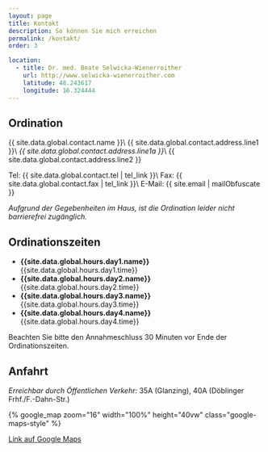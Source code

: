 ```yaml
---
layout: page
title: Kontakt
description: So können Sie mich erreichen
permalink: /kontakt/
order: 3

location:
  - title: Dr. med. Beate Selwicka-Wienerroither
    url: http://www.selwicka-wienerroither.com
    latitude: 48.243617
    longitude: 16.324444
---
```


## Ordination

{{ site.data.global.contact.name }}\\
{{ site.data.global.contact.address.line1 }}\\
_{{ site.data.global.contact.address.line1a }}_\\
{{ site.data.global.contact.address.line2 }}

Tel:  {{ site.data.global.contact.tel | tel_link }}\\
Fax:  {{ site.data.global.contact.fax | tel_link }}\\
E-Mail:	{{ site.email | mailObfuscate }}

_Aufgrund der Gegebenheiten im Haus, ist die Ordination leider nicht
barrierefrei zugänglich._

## Ordinationszeiten

* **{{site.data.global.hours.day1.name}}** {{site.data.global.hours.day1.time}}
* **{{site.data.global.hours.day2.name}}** {{site.data.global.hours.day2.time}}
* **{{site.data.global.hours.day3.name}}** {{site.data.global.hours.day3.time}}
* **{{site.data.global.hours.day4.name}}** {{site.data.global.hours.day4.time}}

Beachten Sie bitte den Annahmeschluss 30 Minuten vor Ende der Ordinationszeiten.

## Anfahrt

_Erreichbar durch Öffentlichen Verkehr:_ 35A (Glanzing), 40A (Döblinger Frhf./F.-Dahn-Str.)

{% google_map zoom="16" width="100%" height="40vw" class="google-maps-style" %}

[Link auf Google Maps](https://goo.gl/maps/AbdcbWtxQzo)